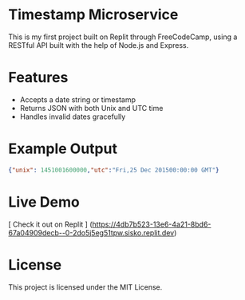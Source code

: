 # Timestamp Microservice

This is my first project built on Replit through FreeCodeCamp, using a RESTful API built with the help of Node.js and Express.

# Features

- Accepts a date string or timestamp
- Returns JSON with both Unix and UTC time
- Handles invalid dates gracefully

# Example Output

```json
{"unix": 1451001600000,"utc":"Fri,25 Dec 201500:00:00 GMT"}
```

# Live Demo

 [ Check it out on Replit ] (https://4db7b523-13e6-4a21-8bd6-67a04909decb--0-2do5j5eg51tpw.sisko.replit.dev) 

 
# License   

This project is licensed under the MIT License.
